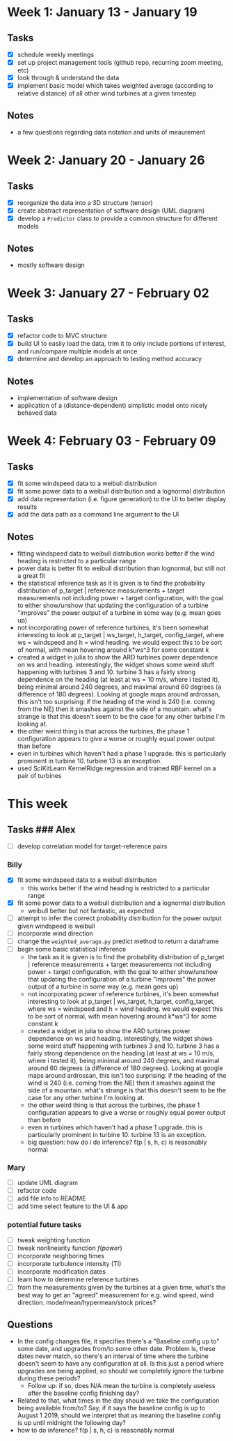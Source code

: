# Week 1: January 13 - January 19
## Tasks
- [x] schedule weekly meetings
- [x] set up project management tools (github repo, recurring zoom meeting, etc)
- [x] look through & understand the data
- [x] implement basic model which takes weighted average (according to relative
  distance) of all other wind turbines at a given timestep
## Notes
- a few questions regarding data notation and units of meaurement

# Week 2: January 20 - January 26
## Tasks
- [x] reorganize the data into a 3D structure (tensor)
- [x] create abstract representation of software design (UML diagram)
- [x] develop a `Predictor` class to provide a common structure for different
  models
## Notes
- mostly software design

# Week 3: January 27 - February 02
## Tasks
- [x] refactor code to MVC structure
- [x] build UI to easily load the data, trim it to only include portions of
  interest, and run/compare multiple models at once
- [x] determine and develop an approach to testing method accuracy
## Notes
- implementation of software design
- application of a (distance-dependent) simplistic model onto nicely behaved
  data

# Week 4: February 03 - February 09
## Tasks
- [x] fit some windspeed data to a weibull distribution
- [x] fit some power data to a weibull distribution and a lognormal distribution
- [x] add data representation (i.e. figure generation) to the UI to better
  display results
- [x] add the data path as a command line argument to the UI
## Notes
- fitting windspeed data to weibull distribution works better if the wind
  heading is restricted to a particular range
- power data is better fit to weibull distribution than lognormal, but still not
  a great fit 
- the statistical inference task as it is given is to find the probability
  distribution of p\_target | reference measurements + target measurements not
  including power + target configuration, with the goal to either show/unshow
  that updating the configuration of a turbine "improves" the power output of a
  turbine in some way (e.g. mean goes up)
- not incorporating power of reference turbines, it's been somewhat
  interesting to look at p\_target | ws\_target, h\_target, config\_target,
  where ws = windspeed and h = wind heading. we would expect this to be sort
  of normal, with mean hovering around k\*ws^3 for some constant k
- created a widget in julia to show the ARD turbines power dependence on ws
  and heading. interestingly, the widget shows some weird stuff happening
  with turbines 3 and 10. turbine 3 has a fairly strong dependence on the
  heading (at least at ws = 10 m/s, where i tested it), being minimal around
  240 degrees, and maximal around 60 degrees (a difference of 180 degrees). 
  Looking at google maps around ardrossan, this isn't too surprising: if the
  heading of the wind is 240 (i.e. coming from the NE) then it smashes
  against the side of a mountain. what's strange is that this doesn't seem
  to be the case for any other turbine I'm looking at.
- the other weird thing is that across the turbines, the phase 1
  configuration appears to give a worse or roughly equal power output than
  before
- even in turbines which haven't had a phase 1 upgrade. this is
  particularly prominent in turbine 10. turbine 13 is an exception.
- used SciKitLearn KernelRidge regression and trained RBF kernel on a pair of
  turbines

# This week
## Tasks ### Alex
- [ ] develop correlation model for target-reference pairs

### Billy
- [x] fit some windspeed data to a weibull distribution
	- this works better if the wind heading is restricted to a particular range
- [x] fit some power data to a weibull distribution and a lognormal distribution
	- weibull better but not fantastic, as expected
- [ ] attempt to infer the correct probability distribution for the power output
      given windspeed is weibull
- [ ] incorporate wind direction
- [ ] change the `weighted_average.py` predict method to return a dataframe
- [ ] begin some basic statistical inference
	- the task as it is given is to find the probability distribution of
	  p_target | reference measurements + target measurements not including
	  power + target configuration, with the goal to either show/unshow that
	  updating the configuration of a turbine "improves" the power output of a
	  turbine in some way (e.g. mean goes up)
	- not incorporating power of reference turbines, it's been somewhat
	  interesting to look at p_target | ws_target, h_target, config_target,
	  where ws = windspeed and h = wind heading. we would expect this to be sort
	  of normal, with mean hovering around k*ws^3 for some constant k
	- created a widget in julia to show the ARD turbines power dependence on ws
	  and heading. interestingly, the widget shows some weird stuff happening
	  with turbines 3 and 10. turbine 3 has a fairly strong dependence on the
	  heading (at least at ws = 10 m/s, where i tested it), being minimal around
	  240 degrees, and maximal around 60 degrees (a difference of 180 degrees). 
	  Looking at google maps around ardrossan, this isn't too surprising: if the
	  heading of the wind is 240 (i.e. coming from the NE) then it smashes
	  against the side of a mountain. what's strange is that this doesn't seem
	  to be the case for any other turbine I'm looking at.
	- the other weird thing is that across the turbines, the phase 1
	  configuration appears to give a worse or roughly equal power output than
	  before
	- even in turbines which haven't had a phase 1 upgrade. this is
	  particularly prominent in turbine 10. turbine 13 is an exception.
	- big question: how do i do inference? f(p | s, h, c) is reasonably normal

### Mary
- [ ] update UML diagram
- [ ] refactor code
- [ ] add file info to README
- [ ] add time select feature to the UI & app

### potential future tasks
- [ ] tweak weighting function
- [ ] tweak nonlinearity function $f(power)$
- [ ] incorporate neighboring times
- [ ] incorporate turbulence intensity (TI)
- [ ] incorporate modification dates
- [ ] learn how to determine reference turbines
- [ ] from the measurements given by the turbines at a given time, what's the
      best way to get an "agreed" measurement for e.g. wind speed,
	  wind direction. mode/mean/hypermean/stock prices?
  
## Questions
- In the config changes file, it specifies there's a "Baseline config up to"
  some date, and upgrades from/to some other date. Problem is, these dates never
  match, so there's an interval of time where the turbine doesn't seem to have
  any configuration at all. Is this just a period where upgrades are being
  applied, so should we completely ignore the turbine during these periods?
  - Follow up: if so, does N/A mean the turbine is completely useless after
	the baseline config finishing day?
- Related to that, what times in the day should we take the configuration being
  available from/to? Say, if it says the baseline config is up to August 1 2019,
  should we interpret that as meaning the baseline config is up until midnight
  the following day?
- how to do inference? f(p | s, h, c) is reasonably normal
